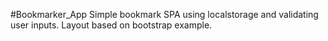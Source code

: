 #Bookmarker_App
    Simple bookmark SPA using localstorage and validating user inputs.
    Layout based on bootstrap example.
